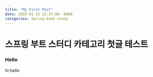 ```yaml
---
title: "My First Post"
date: 2019-01-12 22:37:00 -0400
categories: Spring-boot-study
---
```


# 스프링 부트 스터디 카테고리 첫글 테스트
### Hello
 hi hello